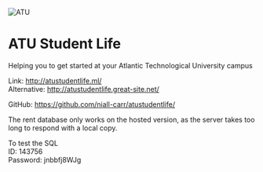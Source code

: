 ![ATU](http://atustudentlife.ml/img/logo.gif)

# ATU Student Life
Helping you to get started at your Atlantic Technological University campus

Link: http://atustudentlife.ml/ <br>
Alternative: http://atustudentlife.great-site.net/

GitHub: https://github.com/niall-carr/atustudentlife/

The rent database only works on the hosted version, as the server takes too long to respond with a local copy.

To test the SQL <br>
ID: 143756 <br>
Password: jnbbfj8WJg
